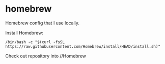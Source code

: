 # homebrew
Homebrew config that I use locally.


Install Homebrew: 

```/bin/bash -c "$(curl -fsSL https://raw.githubusercontent.com/Homebrew/install/HEAD/install.sh)"```

Check out repository into /<home>/Homebrew


